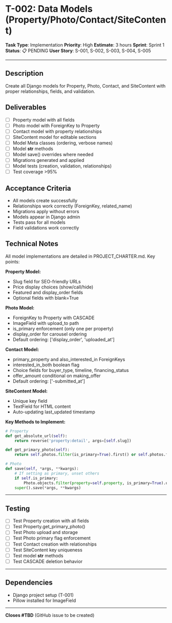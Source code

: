 # T-002: Data Models (Property/Photo/Contact/SiteContent)

**Task Type**: Implementation
**Priority**: High
**Estimate**: 3 hours
**Sprint**: Sprint 1
**Status**: 📋 PENDING
**User Story**: S-001, S-002, S-003, S-004, S-005

---

## Description

Create all Django models for Property, Photo, Contact, and SiteContent with proper relationships, fields, and validation.

## Deliverables

- [ ] Property model with all fields
- [ ] Photo model with ForeignKey to Property
- [ ] Contact model with property relationships
- [ ] SiteContent model for editable sections
- [ ] Model Meta classes (ordering, verbose names)
- [ ] Model __str__ methods
- [ ] Model save() overrides where needed
- [ ] Migrations generated and applied
- [ ] Model tests (creation, validation, relationships)
- [ ] Test coverage >95%

## Acceptance Criteria

- All models create successfully
- Relationships work correctly (ForeignKey, related_name)
- Migrations apply without errors
- Models appear in Django admin
- Tests pass for all models
- Field validations work correctly

## Technical Notes

All model implementations are detailed in PROJECT_CHARTER.md. Key points:

**Property Model:**
- Slug field for SEO-friendly URLs
- Price display choices (show/call/hide)
- Featured and display_order fields
- Optional fields with blank=True

**Photo Model:**
- ForeignKey to Property with CASCADE
- ImageField with upload_to path
- is_primary enforcement (only one per property)
- display_order for carousel ordering
- Default ordering: ['display_order', 'uploaded_at']

**Contact Model:**
- primary_property and also_interested_in ForeignKeys
- interested_in_both boolean flag
- Choice fields for buyer_type, timeline, financing_status
- offer_amount conditional on making_offer
- Default ordering: ['-submitted_at']

**SiteContent Model:**
- Unique key field
- TextField for HTML content
- Auto-updating last_updated timestamp

**Key Methods to Implement:**
```python
# Property
def get_absolute_url(self):
    return reverse('property:detail', args=[self.slug])

def get_primary_photo(self):
    return self.photos.filter(is_primary=True).first() or self.photos.first()

# Photo
def save(self, *args, **kwargs):
    # If setting as primary, unset others
    if self.is_primary:
        Photo.objects.filter(property=self.property, is_primary=True).update(is_primary=False)
    super().save(*args, **kwargs)
```

---

## Testing

- [ ] Test Property creation with all fields
- [ ] Test Property.get_primary_photo()
- [ ] Test Photo upload and storage
- [ ] Test Photo primary flag enforcement
- [ ] Test Contact creation with relationships
- [ ] Test SiteContent key uniqueness
- [ ] Test model __str__ methods
- [ ] Test CASCADE deletion behavior

---

## Dependencies

- Django project setup (T-001)
- Pillow installed for ImageField

---

**Closes #TBD** (GitHub issue to be created)
